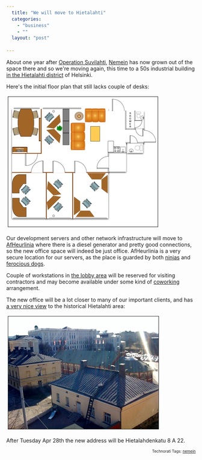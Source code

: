 ```yaml
---
  title: "We will move to Hietalahti"
  categories: 
    - "business"
    - ""
  layout: "post"

---
```

<p>
About one year after <a href="http://www.flickr.com/photos/bergie/sets/72157605966988998/">Operation Suvilahti</a>, <a href="http://nemein.com/en/">Nemein</a> has now grown out of the space there and so we're moving again, this time to a 50s industrial building <a href="http://tinyurl.com/nemein-hietalahdenkatu">in the Hietalahti district</a> of Helsinki.
</p><p>
Here's the initial floor plan that still lacks couple of desks:
</p><p>
<a href="/files/hietalahti.png" onclick="window.open('http://bergie.iki.fi/midcom-serveattachmentguid-c31f75ac30b811de8a4605fef68448794879/hietalahti.png','popup','width=784,height=680,scrollbars=no,resizable=yes,toolbar=no,directories=no,location=no,menubar=no,status=yes,left=0,top=0');return false"><img src="/files/hietalahti-tm.jpg" height="346" width="398" border="1" hspace="4" vspace="4" alt="Hietalahti office" title="Hietalahti office" /></a>
</p><p>
Our development servers and other network infrastructure will move to <a href="http://www.flickr.com/photos/bergie/2387260695/">AfHeurlinia</a> where there is a diesel generator and pretty good connections, so the new office space will indeed be just office. AfHeurlinia is a very secure location for our servers, as the place is guarded by both <a href="http://www.flickr.com/photos/bergie/2998952960/">ninjas</a> and <a href="http://www.flickr.com/photos/bergie/3365220959/">ferocious dogs</a>.
</p><p>
Couple of workstations in <a href="http://www.flickr.com/photos/bergie/3470591998/in/photostream/">the lobby area</a> will be reserved for visiting contractors and may become available under some kind of <a href="http://coworking.pbwiki.com/">coworking</a> arrangement.
</p><p>
The new office will be a lot closer to many of our important clients, and has <a href="http://www.flickr.com/photos/bergie/3469666361/">a very nice view</a> to the historical Hietalahti area:
</p><p>
<a href="/files/hietalahti-office-view.jpg" onclick="window.open('http://bergie.iki.fi/midcom-serveattachmentguid-c6e8c55830b811de8a4605fef68448794879/hietalahti-office-view.jpg','popup','width=800,height=600,scrollbars=no,resizable=yes,toolbar=no,directories=no,location=no,menubar=no,status=yes,left=0,top=0');return false"><img src="/files/hietalahti-office-view-tm.jpg" height="300" width="400" border="1" hspace="4" vspace="4" alt="View from the Hietalahti office" title="View from the Hietalahti office" /></a>
</p><p>
After Tuesday Apr 28th the new address will be Hietalahdenkatu 8 A 22.
</p>
<!-- technorati tags start --><p style="text-align:right;font-size:10px;">Technorati Tags: <a href="http://www.technorati.com/tag/nemein" rel="tag">nemein</a></p><!-- technorati tags end -->